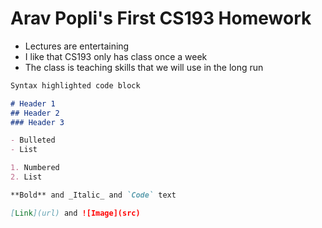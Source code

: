 # Arav Popli's First CS193 Homework 
- Lectures are entertaining
- I like that CS193 only has class once a week
- The class is teaching skills that we will use in the long run

```markdown
Syntax highlighted code block

# Header 1
## Header 2
### Header 3

- Bulleted
- List

1. Numbered
2. List

**Bold** and _Italic_ and `Code` text

[Link](url) and ![Image](src)
```



